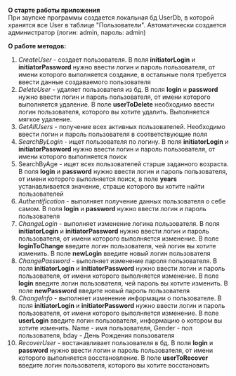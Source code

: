 **О старте работы приложения**  
При заупске программы создается локальная бд UserDb, в которой хранятся все User в таблице "Пользователи". Автоматически создается администратор (логин: admin, пароль: admin)  

**О работе методов:**  
1) _CreateUser_ - создает пользователя. В поля **initiatorLogin** и **initiatorPassword** нужно ввести логин и пароль пользователя, от имени которого выполняется создание, в остальные поля требуется ввести данные создаваемого пользователя  
2) _DeleteUser_ - удаляет пользователя из бд. В поля **login** и **password** нужно ввести логин и пароль пользователя, от имени которого выполняется удаление. В поле **userToDelete** необходимо ввести логин пользователя, которого вы хотите удалить. Выполняется мягкое удаление.  
3) _GetAllUsers_ - получение всех активных пользователей. Необходимо ввести логин и пароль пользователя в соответствующие поля  
4) _SearchByLogin_ - ищет пользователя по логину. В поля **initiatorLogin** и **initiatorPassword** нужно ввести логин и пароль пользователя, от имени которого выполняется поиск 
5) SearchByAge - ищет всех пользователей старше заданного возраста. В поля **login** и **password** нужно ввести логин и пароль пользователя, от имени которого выполняется поиск, в поле **years** устанавливается значение, страше которого вы хотите найти пользователей  
6) _Authentification_ - выполняет получение данных пользователя о себе самом. В поля **login** и **password** нужно ввести логин и пароль пользователя  
7) _ChangeLogin_ - выполняет изменение логина пользователя. В поля **initiatorLogin** и **initiatorPassword** нужно ввести логин и пароль пользователя, от имени которого выполняется изменение. В поле **loginToChange** введите логин пользователя, чей логин вы хотите изменить. В поле **newLogin** введите новый логин пользователя  
8) _ChangePassword_ - выполняет изменение пароля пользователя. В поля **initiatorLogin** и **initiatorPassword** нужно ввести логин и пароль пользователя, от имени которого выполняется изменение. В поле **login** введите логин пользователя, чей пароль вы хотите изменить. В поле **newPassword** введите новый пароль пользователя  
9) _ChangeInfo_ - выполняет изменение информации о пользователе. В поля **initiatorLogin** и **initiatorPassword** нужно ввести логин и пароль пользователя, от имени которого выполняется изменение. В поле **userLogin** введите логин пользователя, информацию о котором вы хотите изменить. Name - имя пользователя, Gender - пол пользователя, bday - День Рождения пользователя
10) _RecoverUser_ - востанавливает пользователя в бд. В поля **login** и **password** нужно ввести логин и пароль пользователя, от имени которого выполняется восстановление. В поле **userToRecover** введите логин пользователя, которого вы хотите восстановить 
